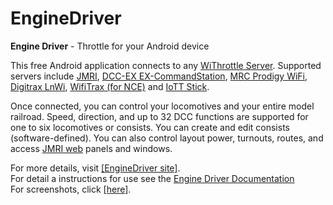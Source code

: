 # EngineDriver
**Engine Driver** - Throttle for your Android device

This free Android application connects to any 
<a href="https://jmri.org/help/en/package/jmri/jmrit/withrottle/UserInterface.shtml" target="_blank">WiThrottle Server</a>. 
Supported servers include <a href="https://jmri.org" target="_blank">JMRI</a>, 
<a href="https://dcc-ex.com" target="_blank">DCC-EX EX-CommandStation</a>, 
<a href="https://www.modelrectifier.com/category-s/332.htm" target="_blank">MRC&nbsp;Prodigy&nbsp;WiFi</a>, 
<a href="https://www.digitrax.com/products/wireless/lnwi/" target="_blank">Digitrax&nbsp;LnWi</a>, 
<a href="http://wifitrax.com/products/product-WFD-30-detail.html" target="_blank">WifiTrax&nbsp;(for NCE)</a> and 
<a href="https://myiott.org/index.php/iott-stick/communication-modules/whthrottle-server" target="_blank">IoTT&nbsp;Stick</a>. 

Once connected, you can control your locomotives and your entire model railroad. Speed, direction, and up to 32 DCC functions are supported 
for one to six locomotives or consists. You can create and edit consists (software-defined). 
You can also control layout power, turnouts, routes, and access <a href="http://jmri.org/help/en/html/web/">JMRI web</a> panels and windows.

For more details, visit <a href="https://enginedriver.mstevetodd.com" target="_blank">[EngineDriver&nbsp;site]</a>.<br />
For detail a instructions for use see the <a href="https://flash62au.github.io/EngineDriver_Home/" target="_blank">Engine Driver Documentation</a><br />
For screenshots, click <a href="https://enginedriver.mstevetodd.com/screenshots" target="_blank">[here]</a>.
